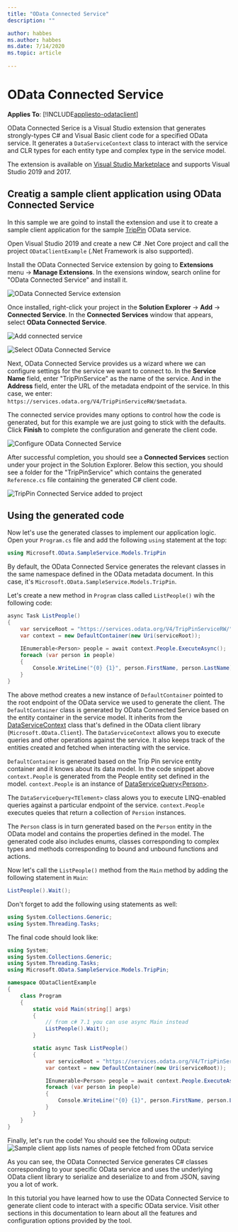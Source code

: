 ```yaml
---
title: "OData Connected Service"
description: ""

author: habbes
ms.author: habbes
ms.date: 7/14/2020
ms.topic: article
 
---
```

# OData Connected Service

**Applies To**: [!INCLUDE[appliesto-odataclient](../includes/appliesto-odataclient-v6.md)]

OData Connected Serice is a Visual Studio extension that generates strongly-types C# and Visual Basic client code for a specified OData service. It generates a `DataServiceContext` class to interact with the service and CLR types for each entity type and complex type in the service model.

The extension is available on [Visual Studio Marketplace](https://marketplace.visualstudio.com/items?itemName=laylaliu.ODataConnectedService) and supports Visual Studio 2019 and 2017.

## Creatig a sample client application using OData Connected Service

In this sample we are goind to install the extension and use it to create a sample client application for the sample [TripPin](https://www.odata.org/blog/trippin-new-odata-v4-sample-service/) OData service.

Open Visual Studio 2019 and create a new C# .Net Core project and call the project `ODataClientExample` (.Net Framework is also supported).

Install the OData Connected Service extension by going to **Extensions** menu -> **Manage Extensions**. In the exensions window, search online for "OData Connected Service" and install it.

![OData Connected Service extension](../assets/2020-07-15-OCS-0-10-0-extension-download.png)

Once installed, right-click your project in the **Solution Explorer** -> **Add** -> **Connected Service**. In the **Connected Services** window that appears, select **OData Connected Service**.

![Add connected service](../assets/2020-03-06-add-connected-service-menu.png)

![Select OData Connected Service](../assets/2020-07-15-connected-services-window-OCS.png)

Next, OData Connected Service provides us a wizard where we can configure settings for the service we want to connect to. In the **Service Name** field, enter "TripPinService" as the name of the service. And in the **Address** field, enter the URL of the metadata endpoint of the service. In this case, we enter: `https://services.odata.org/V4/TripPinServiceRW/$metadata`.

The connected service provides many options to control how the code is generated, but for this example we are just going to stick with the defaults. Click **Finish** to complete the configuration and generate the client code.

![Configure OData Connected Service](../assets/2020-07-15-OCS-endpoint-config.png)

After successful completion, you should see a **Connected Services** section under your project in the Solution Explorer. Below this section, you should see a folder for the "TripPinService" which contains the generated `Reference.cs` file containing the generated C# client code.

![TripPin Connected Service added to project](../assets/2020-03-06-OCS-added-to-project.png)

## Using the generated code

Now let's use the generated classes to implement our application logic. Open your `Program.cs` file and add the following `using` statement at the top:

```c#
using Microsoft.OData.SampleService.Models.TripPin
```

By default, the OData Connected Service generates the relevant classes in the same namespace defined in the OData metadata document. In this case, it's `Microsoft.OData.SampleService.Models.TripPin`.

Let's create a new method in `Program` class called `ListPeople()` wih the following code:

```c#
async Task ListPeople()
{
    var serviceRoot = "https://services.odata.org/V4/TripPinServiceRW/"
    var context = new DefaultContainer(new Uri(serviceRoot));

    IEnumerable<Person> people = await context.People.ExecuteAsync();
    foreach (var person in people)
    {
        Console.WriteLine("{0} {1}", person.FirstName, person.LastName);
    }
}
```

The above method creates a new instance of `DefaultContainer` pointed to the root endpoint of the OData service we used to generate the client. The `DefaultContainer` class is generated by OData Connected Service based on the entity container in the service model. It inherits from the [DataServiceContext](/dotnet/api/microsoft.odata.client.dataservicecontext)
class that's defined in the OData client library (`Microsoft.OData.Client`). The `DataServiceContext` allows you to execute queries and other operations against the service. It also keeps track of the entities created and fetched when interacting with the service.

`DefaultContainer` is generated based on the Trip Pin service entity container and it knows about its data model. In the code snippet above `context.People` is generated from the People entity set defined in the model. `context.People` is an instance of [DataServiceQuery&lt;Person&gt;](/dotnet/api/microsoft.odata.client.dataservicequery-1).

The `DataServiceQuery<TElement>` class alows you to execute LINQ-enabled queries against a particular endpoint of the service. `context.People` executes queies that return a collection of `Persion` instances.

The `Person` class is in turn generated based on the `Person` entity in the OData model and contains the properties defined in the model. The generated code also includes enums, classes corresponding to complex types and methods corresponding to bound and unbound functions and actions.

Now let's call the `ListPeople()` method from the `Main` method by adding the following statement in `Main`:

```c#
ListPeople().Wait();
```

Don't forget to add the following using statements as well:
```c#
using System.Collections.Generic;
using System.Threading.Tasks;
```

The final code should look like:

```c#
using System;
using System.Collections.Generic;
using System.Threading.Tasks;
using Microsoft.OData.SampleService.Models.TripPin;

namespace ODataClientExample
{
    class Program
    {
        static void Main(string[] args)
        {
            // from c# 7.1 you can use async Main instead
            ListPeople().Wait();
        }

        static async Task ListPeople()
        {
            var serviceRoot = "https://services.odata.org/V4/TripPinServiceRW/";
            var context = new DefaultContainer(new Uri(serviceRoot));

            IEnumerable<Person> people = await context.People.ExecuteAsync();
            foreach (var person in people)
            {
                Console.WriteLine("{0} {1}", person.FirstName, person.LastName);
            }
        }
    }
}
```

Finally, let's run the code! You should see the following output:
![Sample client app lists names of people fetched from OData service](../assets/2020-03-06-OCS-sample-program-output.png)

As you can see, the OData Connected Service generates C# classes corresponding to your specific OData service and uses the underlying OData client library to serialize and deserialize to and from JSON, saving you a lot of work.

In this tutorial you have learned how to use the OData Connected Service to generate client code to interact with a specific OData service. Visit other sections in this documentation to learn about all the features and configuration options provided by the tool.